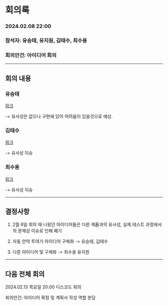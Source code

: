 # 회의록

### 2024.02.08 22:00

### 참석자: 유승태, 유지원, 김태수, 최수용

### 회의안건: 아이디어 회의

---

## 회의 내용

### 유승태

[링크](https://github.com/capstone-YYKC/docs/blob/main/%EC%9C%A0%EC%8A%B9%ED%83%9C/240208.md)

-> 유사성은 없으나 구현에 있어 어려움이 있을것으로 예상.



### 김태수

[링크](https://github.com/capstone-YYKC/docs/blob/main/%EA%B9%80%ED%83%9C%EC%88%98/0208.md)

-> 유사성 이슈

### 최수용

[링크](https://github.com/capstone-YYKC/docs/blob/main/%EC%B5%9C%EC%88%98%EC%9A%A9/2%EC%9B%941%EC%A3%BC%EC%B0%A8/0208.md)

-> 유사성 이슈


---

## 결정사항

1.  2월 6일 회의 때 나왔던 아이디어들은 다른 제품과의 유사성, 실제 테스트 과정에서의 문제성 이슈로 인해 폐기

2.  자동 안약 투여기 아이디어 구체화 -> 유승태, 김태수


3.  다른 아이디어 및 구체화 -> 최수용 유지원

---

## 다음 전체 회의

2024.02.13 목요일 20:00 디스코드 회의

회의안건: 아이디어 확정 및 계획서 작성 역할 분담